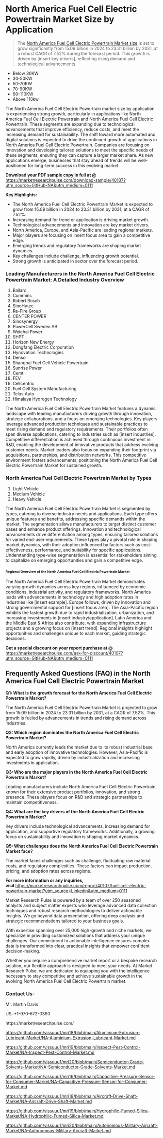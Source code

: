 <h1>North America Fuel Cell Electric Powertrain Market&nbsp;Size by Application</h1><blockquote><p>The <a href="https://marketresearchpulse.com/download-sample/40107?utm_source=GitHub-NA&amp;utm_medium=0111">North America Fuel Cell Electric Powertrain Market size</a> is set to grow significantly from 15.09 billion in 2024 to 23.31 billion by 2031, at a robust CAGR of 7.52% during the forecast period. This growth is driven by [insert key drivers], reflecting rising demand and technological advancements.</p></blockquote><ul><li>Below 30KW<li> 30-50KW<li> 50-70KW<li> 70-90KW<li> 90-110KW<li> Above 110kw</li></ul><p>The North America Fuel Cell Electric Powertrain market size by application is experiencing strong growth, particularly in applications like North America Fuel Cell Electric Powertrain and North America Fuel Cell Electric Powertrain. These segments are expanding due to technological advancements that improve efficiency, reduce costs, and meet the increasing demand for sustainability. The shift toward more automated and digital solutions is expected to drive the continued growth of applications in North America Fuel Cell Electric Powertrain. Companies are focusing on innovation and developing tailored solutions to meet the specific needs of these segments, ensuring they can capture a larger market share. As new applications emerge, businesses that stay ahead of trends will be well-positioned for long-term success in this evolving market.</p><p><strong>Download your PDF sample copy in full at @ </strong><a href="https://marketresearchpulse.com/download-sample/40107?utm_source=GitHub-NA&amp;utm_medium=0111">https://marketresearchpulse.com/download-sample/40107?utm_source=GitHub-NA&amp;utm_medium=0111</a></p><p><strong>Key Highlights: </strong></p><ul><li>The North America Fuel Cell Electric Powertrain Market is expected to grow from 15.09 billion in 2024 to 23.31 billion by 2031, at a CAGR of 7.52%.</li><li>Increasing demand for trend or application is driving market growth.</li><li>Technological advancements and innovation are key market drivers.</li><li>North America, Europe, and Asia-Pacific are leading regional markets.</li><li>Major players are focusing on insert focus area to gain a competitive edge.</li><li>Emerging trends and regulatory frameworks are shaping market dynamics.</li><li>Key challenges include challenge, influencing growth potential.</li><li>Strong growth is anticipated in sector over the forecast period.</li></ul><h3>Leading Manufacturers in the North America Fuel Cell Electric Powertrain Market: A Detailed Industry Overview</h3><ol><li>Ballard</li><li>Cummins</li><li>Robert Bosch</li><li>SinoHytec</li><li>Re-Fire Group</li><li>CENTER POWER</li><li>Sinosynergy</li><li>PowerCell Sweden AB</li><li>Weichai Power</li><li>SHPT</li><li>Horizon New Energy</li><li>Dongfang Electric Corporation</li><li>Hynovation Technologies</li><li>Denso</li><li>Shanghai Fuel Cell Vehicle Powertrain</li><li>Sunrise Power</li><li>Cemt</li><li>FEV</li><li>Cellcentric</li><li>Fuel Cell System Manufacturing</li><li>Telos Auto</li><li>Himalaya Hydrogen Technology</li></ol><div class="flex max-w-full flex-col flex-grow"><div class="min-h-8 text-message flex w-full flex-col items-end gap-2 whitespace-normal break-words [.text-message+&amp;]:mt-5" dir="auto" data-message-author-role="assistant" data-message-id="fd8432e4-4910-450d-b182-61b7bfb0a01f" data-message-model-slug="gpt-4o"><div class="flex w-full flex-col gap-1 empty:hidden first:pt-[3px]"><div class="markdown prose w-full break-words dark:prose-invert light"><p>The North America Fuel Cell Electric Powertrain Market features a dynamic landscape with leading manufacturers driving growth through innovation, strategic collaborations, and a focus on emerging technologies. Key players leverage advanced production techniques and sustainable practices to meet rising demand and regulatory requirements. Their portfolios often span diverse applications, catering to industries such as [insert industries]. Competitive differentiation is achieved through continuous investment in R&amp;D, enabling the development of innovative products that address evolving customer needs. Market leaders also focus on expanding their footprint via acquisitions, partnerships, and distribution networks. This competitive environment fosters advancements, positioning the North America Fuel Cell Electric Powertrain Market for sustained growth.</p></div></div></div></div><h3>North America Fuel Cell Electric Powertrain Market by Types</h3><ol><li>Light Vehicle<li> Medium Vehicle<li> Heavy Vehicle</li></ol><div class="flex max-w-full flex-col flex-grow"><div class="min-h-8 text-message flex w-full flex-col items-end gap-2 whitespace-normal break-words [.text-message+&amp;]:mt-5" dir="auto" data-message-author-role="assistant" data-message-id="084470be-0bb7-4664-bddf-5156b4f41249" data-message-model-slug="gpt-4o-mini"><div class="flex w-full flex-col gap-1 empty:hidden first:pt-[3px]"><div class="markdown prose w-full break-words dark:prose-invert light"><p>The North America Fuel Cell Electric Powertrain Market is segmented by types, catering to diverse industry needs and applications. Each type offers unique features and benefits, addressing specific demands within the market. The segmentation allows manufacturers to target distinct customer bases and enhance product offerings. Innovation and technological advancements drive differentiation among types, ensuring tailored solutions for varied end-user requirements. These types play a pivotal role in shaping market dynamics, with their adoption influenced by factors such as cost-effectiveness, performance, and suitability for specific applications. Understanding type-wise segmentation is essential for stakeholders aiming to capitalize on emerging opportunities and gain a competitive edge.</p></div></div></div></div><h3><span style="font-size: 11px;">Regional Overview of the North America Fuel Cell Electric Powertrain Market</span></h3><div class="flex max-w-full flex-col flex-grow"><div class="min-h-8 text-message flex w-full flex-col items-end gap-2 whitespace-normal break-words [.text-message+&amp;]:mt-5" dir="auto" data-message-author-role="assistant" data-message-id="e9038762-ce64-4e30-91c9-9bd413514231" data-message-model-slug="gpt-4o-mini"><div class="flex w-full flex-col gap-1 empty:hidden first:pt-[3px]"><div class="markdown prose w-full break-words dark:prose-invert light"><p>The North America Fuel Cell Electric Powertrain Market demonstrates varying growth dynamics across key regions, influenced by economic conditions, industrial activity, and regulatory frameworks. North America leads with advancements in technology and high adoption rates in industries like [insert example]. Europe follows, driven by innovation and strong governmental support for [insert focus area]. The Asia-Pacific region exhibits the fastest growth due to rapid industrialization, urbanization, and increasing investments in [insert industry/application]. Latin America and the Middle East &amp; Africa also contribute, with expanding infrastructure projects and a growing focus on [insert trend]. Regional insights highlight opportunities and challenges unique to each market, guiding strategic decisions.</p></div></div></div></div><p><strong>Get a special discount on your report purchase at @ </strong><a href="https://marketresearchpulse.com/ask-for-discount/40107?utm_source=GitHub-NA&amp;utm_medium=0111">https://marketresearchpulse.com/ask-for-discount/40107?utm_source=GitHub-NA&amp;utm_medium=0111</a></p><h2>Frequently Asked Questions (FAQ) in the North America Fuel Cell Electric Powertrain Market</h2><p><strong>Q1: What is the growth forecast for the North America Fuel Cell Electric Powertrain Market?</strong></p><p>The North America Fuel Cell Electric Powertrain Market is projected to grow from 15.09 billion in 2024 to 23.31 billion by 2031, at a CAGR of 7.52%. This growth is fueled by advancements in trends and rising demand across industries.</p><p><strong>Q2: Which region dominates the North America Fuel Cell Electric Powertrain Market?</strong></p><p>North America currently leads the market due to its robust industrial base and early adoption of innovative technologies. However, Asia-Pacific is expected to grow rapidly, driven by industrialization and increasing investments in application.</p><p><strong>Q3: Who are the major players in the North America Fuel Cell Electric Powertrain Market?</strong></p><p>Leading manufacturers include North America Fuel Cell Electric Powertrain, known for their extensive product portfolios, innovation, and strong presence. These players focus on R&amp;D and strategic partnerships to maintain competitiveness.</p><p><strong>Q4: What are the key drivers of the North America Fuel Cell Electric Powertrain Market?</strong></p><p>Key drivers include technological advancements, increasing demand for application, and supportive regulatory frameworks. Additionally, a growing focus on sustainability and innovation is shaping market dynamics.</p><p><strong>Q5: What challenges does the North America Fuel Cell Electric Powertrain Market face?</strong></p><p>The market faces challenges such as challenge, fluctuating raw material costs, and regulatory complexities. These factors can impact production, pricing, and adoption rates across regions.</p><p><strong>For more information or any inquiries, visit&nbsp;</strong><a href="https://marketresearchpulse.com/report/40107/fuel-cell-electric-powertrain-market?utm_source=Linkedin&utm_medium=0111">https://marketresearchpulse.com/report/40107/fuel-cell-electric-powertrain-market?utm_source=Linkedin&utm_medium=0111</a></p><p>Market Research Pulse is powered by a team of over 250 seasoned analysts and subject matter experts who leverage advanced data collection techniques and robust research methodologies to deliver actionable insights. We go beyond data presentation, offering deep analysis and strategic recommendations tailored to your business goals.</p><p>With expertise spanning over 25,000 high-growth and niche markets, we specialize in providing customized solutions that address your unique challenges. Our commitment to actionable intelligence ensures complex data is transformed into clear, practical insights that empower confident decision-making.</p><p>Whether you require a comprehensive market report or a bespoke research solution, our flexible approach is designed to meet your needs. At Market Research Pulse, we are dedicated to equipping you with the intelligence necessary to stay competitive and achieve sustainable growth in the evolving North America Fuel Cell Electric Powertrain market.</p><h3><strong>Contact Us-</strong></h3><p>Mr. Martin Davis</p><p>US: +1-970-672-0390</p><p>https://marketresearchpulse.com/</p><p><a href="https://github.com/vissuuu1/mri18/blob/main/Aluminium-Extrusion-Lubricant-Market/NA-Aluminium-Extrusion-Lubricant-Market.md">https://github.com/vissuuu1/mri18/blob/main/Aluminium-Extrusion-Lubricant-Market/NA-Aluminium-Extrusion-Lubricant-Market.md</a></p><p><a href="https://github.com/vissuuu1/mri19/blob/main/Inspect-Pest-Control-Market/NA-Inspect-Pest-Control-Market.md">https://github.com/vissuuu1/mri19/blob/main/Inspect-Pest-Control-Market/NA-Inspect-Pest-Control-Market.md</a></p><p><a href="https://github.com/vissuuu1/mri20/blob/main/Semiconductor-Grade-Solvents-Market/NA-Semiconductor-Grade-Solvents-Market.md">https://github.com/vissuuu1/mri20/blob/main/Semiconductor-Grade-Solvents-Market/NA-Semiconductor-Grade-Solvents-Market.md</a></p><p><a href="https://github.com/vissuuu1/mri16/blob/main/Capacitive-Pressure-Sensor-for-Consumer-Market/NA-Capacitive-Pressure-Sensor-for-Consumer-Market.md">https://github.com/vissuuu1/mri16/blob/main/Capacitive-Pressure-Sensor-for-Consumer-Market/NA-Capacitive-Pressure-Sensor-for-Consumer-Market.md</a></p><p><a href="https://github.com/vissuuu1/mri18/blob/main/Aircraft-Drive-Shaft-Market/NA-Aircraft-Drive-Shaft-Market.md">https://github.com/vissuuu1/mri18/blob/main/Aircraft-Drive-Shaft-Market/NA-Aircraft-Drive-Shaft-Market.md</a></p><p><a href="https://github.com/vissuuu1/mri19/blob/main/Hydrophilic-Fumed-Silica-Market/NA-Hydrophilic-Fumed-Silica-Market.md">https://github.com/vissuuu1/mri19/blob/main/Hydrophilic-Fumed-Silica-Market/NA-Hydrophilic-Fumed-Silica-Market.md</a></p><p><a href="https://github.com/vissuuu1/mri20/blob/main/Autonomous-Military-Aircraft-Market/NA-Autonomous-Military-Aircraft-Market.md">https://github.com/vissuuu1/mri20/blob/main/Autonomous-Military-Aircraft-Market/NA-Autonomous-Military-Aircraft-Market.md</a></p>
